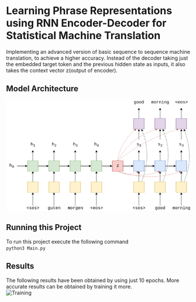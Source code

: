 # Learning Phrase Representations using RNN Encoder-Decoder for Statistical Machine Translation
Implementing an advanced version of basic sequence to sequence machine translation, to achieve a higher accuracy. Instead of the decoder taking just the embedded target token and the previous hidden state as inputs, it also takes the context vector z(output of encoder).
## Model Architecture
![Architecture](Seq2Seq-Model-Overviw.png)<br>
## Running this Project
To run this project execute the following command<br>
```python3 Main.py```<br>
## Results
The following results have been obtained by using just 10 epochs. More accurate results can be obtained by training it more.<br>
![Training](Seq2Seq-Phase_Representation.png)<br>
